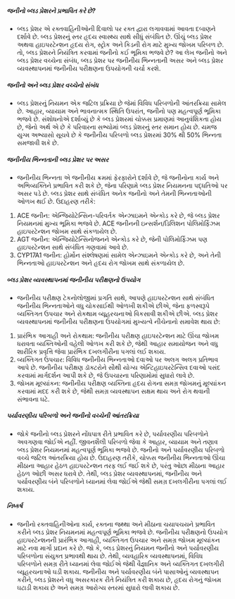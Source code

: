 ##### જનીનો બ્લડ પ્રેશરને પ્રભાવિત કરે છે?
* બ્લડ પ્રેશર એ રક્તવાહિનીઓની દિવાલો પર રક્ત દ્વારા લગાવવામાં આવતા દબાણને દર્શાવે છે. બ્લડ પ્રેશરનું સ્તર હૃદય સ્વાસ્થ્ય સાથે સીધું સંબંધિત છે. ઊંચું બ્લડ પ્રેશર અથવા હાઇપરટેન્શન હૃદય રોગ, સ્ટ્રોક અને કિડની રોગ માટે મુખ્ય જોખમ પરિબળ છે. તો, બ્લડ પ્રેશરને નિયંત્રિત કરવામાં જનીનો કઈ ભૂમિકા ભજવે છે? આ લેખ જનીનો અને બ્લડ પ્રેશર વચ્ચેના સંબંધ, બ્લડ પ્રેશર પર જનીનીય ભિન્નતાની અસર અને બ્લડ પ્રેશર વ્યવસ્થાપનમાં જનીનીય પરીક્ષણના ઉપયોગની ચર્ચા કરશે.

##### જનીનો અને બ્લડ પ્રેશર વચ્ચેનો સંબંધ
* બ્લડ પ્રેશરનું નિયમન એક જટિલ પ્રક્રિયા છે જેમાં વિવિધ પરિબળોની આંતરક્રિયા સામેલ છે. આહાર, વ્યાયામ અને ભાવનાત્મક સ્થિતિ ઉપરાંત, જનીનો પણ મહત્વપૂર્ણ ભૂમિકા ભજવે છે. સંશોધનોએ દર્શાવ્યું છે કે બ્લડ પ્રેશરમાં ચોક્કસ પ્રમાણમાં આનુવંશિકતા હોય છે, જેનો અર્થ એ છે કે પરિવારના સભ્યોમાં બ્લડ પ્રેશરનું સ્તર સમાન હોય છે. યમજ યુગ્મ અભ્યાસો સૂચવે છે કે જનીનીય પરિબળો બ્લડ પ્રેશરમાં 30% થી 50% ભિન્નતા સમજાવી શકે છે.

##### જનીનીય ભિન્નતાની બ્લડ પ્રેશર પર અસર
* જનીનીય ભિન્નતા એ જનીનીય ક્રમમાં ફેરફારોને દર્શાવે છે, જે જનીનોના કાર્ય અને અભિવ્યક્તિને પ્રભાવિત કરી શકે છે, જેના પરિણામે બ્લડ પ્રેશર નિયમનના પદ્ધતિઓ પર અસર પડે છે. બ્લડ પ્રેશર સાથે સંબંધિત અનેક જનીનો અને તેમની ભિન્નતાઓની ઓળખ થઈ છે. ઉદાહરણ તરીકે:

1. ACE જનીન: એન્જિયોટેન્સિન-પરિવર્તક એન્ઝાઇમને એન્કોડ કરે છે, જે બ્લડ પ્રેશર નિયમનમાં મુખ્ય ભૂમિકા ભજવે છે. ACE જનીનની ઇન્સર્શન/ડિલિશન પોલિમોર્ફિઝમ હાઇપરટેન્શન જોખમ સાથે સંકળાયેલ છે.
2. AGT જનીન: એન્જિયોટેન્સિનોજનને એન્કોડ કરે છે, જેની પોલિમોર્ફિઝમ પણ હાઇપરટેન્શન સાથે સંબંધિત ગણવામાં આવે છે.
3. CYP17A1 જનીન: હોર્મોન સંશ્લેષણમાં સામેલ એન્ઝાઇમને એન્કોડ કરે છે, અને તેની ભિન્નતાઓ હાઇપરટેન્શન અને હૃદય રોગ જોખમ સાથે સંકળાયેલ છે.

##### બ્લડ પ્રેશર વ્યવસ્થાપનમાં જનીનીય પરીક્ષણનો ઉપયોગ
* જનીનીય પરીક્ષણ ટેકનોલોજીમાં પ્રગતિ સાથે, આપણે હાઇપરટેન્શન સાથે સંબંધિત જનીનીય ભિન્નતાઓને વધુ ચોકસાઈથી ઓળખી શકીએ છીએ, જેના ફળસ્વરૂપે વ્યક્તિગત ઉપચાર અને રોકથામ વ્યૂહરચનાઓ વિકસાવી શકીએ છીએ. બ્લડ પ્રેશર વ્યવસ્થાપનમાં જનીનીય પરીક્ષણના ઉપયોગમાં મુખ્યત્વે નીચેનાનો સમાવેશ થાય છે:

1. પ્રારંભિક આગાહી અને રોકથામ: જનીનીય પરીક્ષણ હાઇપરટેન્શન માટે ઊંચા જોખમ ધરાવતા વ્યક્તિઓની વહેલી ઓળખ કરી શકે છે, જેથી આહાર સમાયોજન અને વધુ શારીરિક પ્રવૃત્તિ જેવા પ્રારંભિક દખલગીરીના પગલાં લઈ શકાય.
2. વ્યક્તિગત ઉપચાર: વિવિધ જનીનીય ભિન્નતાઓ દવાઓ પર અલગ અલગ પ્રતિભાવ આપે છે. જનીનીય પરીક્ષણ ડૉક્ટરોને સૌથી યોગ્ય એન્ટિહાઇપરટેન્સિવ દવાઓ પસંદ કરવામાં માર્ગદર્શન આપી શકે છે, જે ઉપચારના પરિણામોમાં સુધારો લાવે છે.
3. જોખમ મૂલ્યાંકન: જનીનીય પરીક્ષણ વ્યક્તિના હૃદય રોગના સમગ્ર જોખમનું મૂલ્યાંકન કરવામાં મદદ કરી શકે છે, જેથી સમગ્ર વ્યવસ્થાપન સક્ષમ થાય અને રોગ થવાની સંભાવના ઘટે.

##### પર્યાવરણીય પરિબળો અને જનીનો વચ્ચેની આંતરક્રિયા
* જોકે જનીનો બ્લડ પ્રેશરને નોંધપાત્ર રીતે પ્રભાવિત કરે છે, પર્યાવરણીય પરિબળોને અવગણવા જોઈએ નહીં. જીવનશૈલી પરિબળો જેવા કે આહાર, વ્યાયામ અને તણાવ બ્લડ પ્રેશર નિયમનમાં મહત્વપૂર્ણ ભૂમિકા ભજવે છે. જનીનો અને પર્યાવરણીય પરિબળો વચ્ચે જટિલ આંતરક્રિયા હોય છે. ઉદાહરણ તરીકે, ચોક્કસ જનીનીય ભિન્નતાઓ ઊંચા મીઠાના આહાર હેઠળ હાઇપરટેન્શન તરફ લઈ જઈ શકે છે, પરંતુ ઓછા મીઠાના આહાર હેઠળ ઓછી અસર ધરાવે છે. તેથી, બ્લડ પ્રેશર વ્યવસ્થાપનમાં, જનીનીય અને પર્યાવરણીય બંને પરિબળોને ધ્યાનમાં લેવા જોઈએ જેથી સમગ્ર દખલગીરીના પગલાં લઈ શકાય.

##### નિષ્કર્ષ
* જનીનો રક્તવાહિનીઓના કાર્ય, રક્તના જથ્થા અને મીઠાના ચયાપચયને પ્રભાવિત કરીને બ્લડ પ્રેશર નિયમનમાં મહત્વપૂર્ણ ભૂમિકા ભજવે છે. જનીનીય પરીક્ષણનો ઉપયોગ હાઇપરટેન્શનની પ્રારંભિક આગાહી, વ્યક્તિગત ઉપચાર અને સમગ્ર જોખમ મૂલ્યાંકન માટે નવા માર્ગો પ્રદાન કરે છે. જો કે, બ્લડ પ્રેશરનું નિયમન જનીનો અને પર્યાવરણીય પરિબળોના સંયુક્ત પ્રભાવથી થાય છે. તેથી, વ્યવહારિક વ્યવસ્થાપનમાં, વિવિધ પરિબળોને સમગ્ર રીતે ધ્યાનમાં લેવા જોઈએ જેથી વૈજ્ઞાનિક અને વ્યક્તિગત દખલગીરી વ્યૂહરચનાઓ ઘડી શકાય. જનીનીય અને પર્યાવરણીય બંને પાસાઓનું વ્યવસ્થાપન કરીને, બ્લડ પ્રેશરને વધુ અસરકારક રીતે નિયંત્રિત કરી શકાય છે, હૃદય રોગનું જોખમ ઘટાડી શકાય છે અને સમગ્ર આરોગ્ય સ્તરમાં સુધારો લાવી શકાય છે.